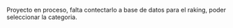 Proyecto en proceso, falta contectarlo a base de datos para el raking, poder seleccionar la categoria.

